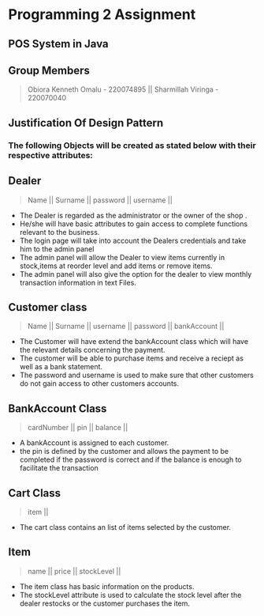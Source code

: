 # Programming 2 Assignment
## POS System in Java
## Group Members
> Obiora Kenneth Omalu - 220074895 ||
> Sharmillah Viringa - 220070040 

## Justification Of Design Pattern
### The following Objects will be created as stated below with their respective attributes:
## Dealer
> Name ||
> Surname ||
> password ||
> username ||


- The Dealer is regarded as the administrator or the owner of the shop .
- He/she will have basic attributes to gain access to complete functions relevant to the business.
- The login page will take into account the Dealers credentials and take him to the admin panel
- The admin panel will allow the Dealer to view items currently in stock,items at reorder level and add items or remove items.
- The admin panel will also give the option for the dealer to view monthly transaction information in text Files.

## Customer class
> Name ||
>Surname ||
>username ||
>password ||
> bankAccount ||

- The Customer will have extend the bankAccount class which will have the relevant details concerning the payment.
- The customer will be able to purchase items and receive a reciept as well as a bank statement.
- The password and username is used to make sure that other customers do not gain access to other customers accounts.

## BankAccount Class
> cardNumber ||
>pin ||
> balance ||

- A bankAccount is assigned to each customer.
- the pin is defined by the customer and allows the payment to be completed if the password is correct and if the balance is enough to facilitate the transaction



## Cart Class
> item ||

- The cart class contains an list of items selected by the customer.

## Item
> name ||
> price ||
> stockLevel ||

- The item class has basic information on the products.
- The stockLevel attribute is used to calculate the stock level after the dealer restocks or the customer purchases the item.
